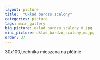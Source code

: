 ```yaml
---
layout: picture
title:  "Układ bardzo scalony"
categories: picture
tags: main_gallery
big_picture: uklad_bardzo_scalony_d.jpg
mini_picture: uklad_bardzo_scalony_m.jpg
order: 37
---
```

30x100,technika mieszana na płótnie.

